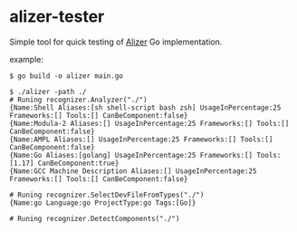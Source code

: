 # alizer-tester

Simple tool for quick testing of  [Alizer](https://github.com/redhat-developer/alizer) Go implementation.



example:
```
$ go build -o alizer main.go

$ ./alizer -path ./
# Runing recognizer.Analyzer("./")
{Name:Shell Aliases:[sh shell-script bash zsh] UsageInPercentage:25 Frameworks:[] Tools:[] CanBeComponent:false}
{Name:Modula-2 Aliases:[] UsageInPercentage:25 Frameworks:[] Tools:[] CanBeComponent:false}
{Name:AMPL Aliases:[] UsageInPercentage:25 Frameworks:[] Tools:[] CanBeComponent:false}
{Name:Go Aliases:[golang] UsageInPercentage:25 Frameworks:[] Tools:[1.17] CanBeComponent:true}
{Name:GCC Machine Description Aliases:[] UsageInPercentage:25 Frameworks:[] Tools:[] CanBeComponent:false}

# Runing recognizer.SelectDevFileFromTypes("./")
{Name:go Language:go ProjectType:go Tags:[Go]}

# Runing recognizer.DetectComponents("./")


```